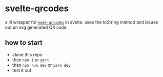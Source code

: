# svelte-qrcodes

a lil wrapper for [`node-qrcodes`](https://github.com/soldair/node-qrcode) in svelte. uses the toString method and issues out an svg generated QR code.

## how to start

- clone this repo
- then `npm i` or `yarn`
- then `npm run dev` or `yarn dev`
- test it out


